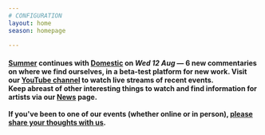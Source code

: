 ```yaml
---
# CONFIGURATION
layout: home
season: homepage

---
```

#### [Summer](/current/2020-summer) continues with [Domestic](/current/2020-domestic) on *Wed 12 Aug* — 6 new commentaries on where we find ourselves, in a beta-test platform for new work. Visit our <a href="http://bit.ly/YTwarnmcr" target="_blank">YouTube channel</a> to watch live streams of recent events.<br>Keep abreast of other interesting things to watch and find information for artists via our [News](/news) page.<br><br>If you've been to one of our events (whether online or in person), <a href="http://bit.ly/warnmcrfeedback" target="_blank">please share your thoughts with us</a>.
